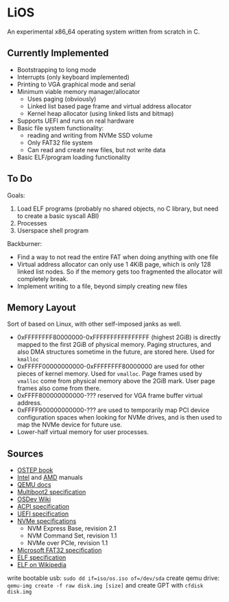 # LiOS

An experimental x86_64 operating system written from scratch in C.

## Currently Implemented

 * Bootstrapping to long mode
 * Interrupts (only keyboard implemented)
 * Printing to VGA graphical mode and serial
 * Minimum viable memory manager/allocator
   * Uses paging (obviously)
   * Linked list based page frame and virtual address allocator
   * Kernel heap allocator (using linked lists and bitmap)
 * Supports UEFI and runs on real hardware
 * Basic file system functionality:
   * reading and writing from NVMe SSD volume
   * Only FAT32 file system
   * Can read and create new files, but not write data
 * Basic ELF/program loading functionality

## To Do

Goals:
 1. Load ELF programs (probably no shared objects, no C library, but need to create a basic syscall ABI)
 2. Processes
 3. Userspace shell program

Backburner:
 * Find a way to not read the entire FAT when doing anything with one file
 * Virtual address allocator can only use 1 4KiB page, which is only 128 linked list nodes. So if the memory gets too fragmented the allocator will completely break.
 * Implement writing to a file, beyond simply creating new files

## Memory Layout

Sort of based on Linux, with other self-imposed janks as well.
 * 0xFFFFFFFF80000000-0xFFFFFFFFFFFFFFFF (highest 2GiB) is directly mapped to the first 2GiB of physical memory. Paging structures, and also DMA structures sometime in the future, are stored here. Used for `kmalloc`
 * 0xFFFFF00000000000-0xFFFFFFFF80000000 are used for other pieces of kernel memory. Used for `vmalloc`. Page frames used by `vmalloc` come from physical memory above the 2GiB mark. User page frames also come from there.
 * 0xFFFF800000000000-??? reserved for VGA frame buffer virtual address.
 * 0xFFFF900000000000-??? are used to temporarily map PCI device configuration spaces when looking for NVMe drives, and is then used to map the NVMe device for future use.
 * Lower-half virtual memory for user processes.

## Sources

 * [OSTEP book](https://pages.cs.wisc.edu/~remzi/OSTEP/)
 * [Intel](https://www.intel.com/content/www/us/en/developer/articles/technical/intel-sdm.html) and [AMD](https://www.amd.com/content/dam/amd/en/documents/processor-tech-docs/programmer-references/40332.pdf) manuals
 * [QEMU docs](https://www.qemu.org/docs/master/index.html)
 * [Multiboot2 specification](https://www.gnu.org/software/grub/manual/multiboot2/multiboot.html)
 * [OSDev Wiki](https://wiki.osdev.org)
 * [ACPI specification](https://uefi.org/htmlspecs/ACPI_Spec_6_4_html/index.html)
 * [UEFI specification](https://uefi.org/specs/UEFI/2.10_A/index.html)
 * [NVMe specifications](https://nvmexpress.org/specifications/)
   * NVM Express Base, revision 2.1
   * NVM Command Set, revision 1.1
   * NVMe over PCIe, revision 1.1
 * [Microsoft FAT32 specification](https://academy.cba.mit.edu/classes/networking_communications/SD/FAT.pdf)
 * [ELF specification](https://www.cs.cmu.edu/afs/cs/academic/class/15213-f00/docs/elf.pdf)
 * [ELF on Wikipedia](https://en.wikipedia.org/wiki/Executable_and_Linkable_Format)

write bootable usb: `sudo dd if=iso/os.iso of=/dev/sda`
create qemu drive: `qemu-img create -f raw disk.img [size]` and create GPT with `cfdisk disk.img`


